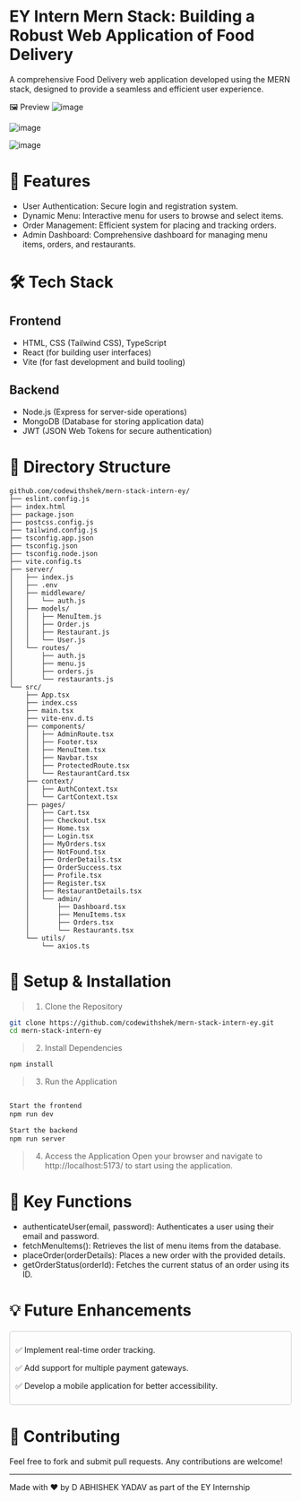 # EY Intern Mern Stack: Building a Robust Web Application of Food Delivery
A comprehensive Food Delivery web application developed using the MERN stack, designed to provide a seamless and efficient user experience.

🖼️ Preview
![image](https://github.com/user-attachments/assets/9414b187-4099-4438-86c9-2de60314b56b)

![image](https://github.com/user-attachments/assets/86fe95cf-3fc2-4b08-b87d-dafcbe07f91e)

![image](https://github.com/user-attachments/assets/1bb67f7d-fab4-4e4b-947b-d023b3e074d6)

# 🚀 Features
* User Authentication: Secure login and registration system.
* Dynamic Menu: Interactive menu for users to browse and select items.
* Order Management: Efficient system for placing and tracking orders.
* Admin Dashboard: Comprehensive dashboard for managing menu items, orders, and restaurants.

# 🛠 Tech Stack
## Frontend
* HTML, CSS (Tailwind CSS), TypeScript
* React (for building user interfaces)
* Vite (for fast development and build tooling)

## Backend
* Node.js (Express for server-side operations)
* MongoDB (Database for storing application data)
* JWT (JSON Web Tokens for secure authentication)

# 📂 Directory Structure
```
github.com/codewithshek/mern-stack-intern-ey/
├── eslint.config.js
├── index.html
├── package.json
├── postcss.config.js
├── tailwind.config.js
├── tsconfig.app.json
├── tsconfig.json
├── tsconfig.node.json
├── vite.config.ts
├── server/
│   ├── index.js
│   ├── .env
│   ├── middleware/
│   │   └── auth.js
│   ├── models/
│   │   ├── MenuItem.js
│   │   ├── Order.js
│   │   ├── Restaurant.js
│   │   └── User.js
│   └── routes/
│       ├── auth.js
│       ├── menu.js
│       ├── orders.js
│       └── restaurants.js
└── src/
    ├── App.tsx
    ├── index.css
    ├── main.tsx
    ├── vite-env.d.ts
    ├── components/
    │   ├── AdminRoute.tsx
    │   ├── Footer.tsx
    │   ├── MenuItem.tsx
    │   ├── Navbar.tsx
    │   ├── ProtectedRoute.tsx
    │   └── RestaurantCard.tsx
    ├── context/
    │   ├── AuthContext.tsx
    │   └── CartContext.tsx
    ├── pages/
    │   ├── Cart.tsx
    │   ├── Checkout.tsx
    │   ├── Home.tsx
    │   ├── Login.tsx
    │   ├── MyOrders.tsx
    │   ├── NotFound.tsx
    │   ├── OrderDetails.tsx
    │   ├── OrderSuccess.tsx
    │   ├── Profile.tsx
    │   ├── Register.tsx
    │   ├── RestaurantDetails.tsx
    │   └── admin/
    │       ├── Dashboard.tsx
    │       ├── MenuItems.tsx
    │       ├── Orders.tsx
    │       └── Restaurants.tsx
    └── utils/
        └── axios.ts
```
# 📌 Setup & Installation
> 1. Clone the Repository

 ```sh
 git clone https://github.com/codewithshek/mern-stack-intern-ey.git
 cd mern-stack-intern-ey
 ```

> 2. Install Dependencies

 ```sh
 npm install
 ```

> 3. Run the Application

 ```sh

Start the frontend
 npm run dev

Start the backend
 npm run server
 ```

> 4. Access the Application
 Open your browser and navigate to http://localhost:5173/ to start using the application.


# 📜 Key Functions
* authenticateUser(email, password): Authenticates a user using their email and password.
* fetchMenuItems(): Retrieves the list of menu items from the database.
* placeOrder(orderDetails): Places a new order with the provided details.
* getOrderStatus(orderId): Fetches the current status of an order using its ID.

# 💡 Future Enhancements
<div style="border: 1px solid #ccc; padding: 10px; border-radius: 5px;">
  <p>✅ Implement real-time order tracking.</p>
  <p>✅ Add support for multiple payment gateways.</p>
  <p>✅ Develop a mobile application for better accessibility.</p>
</div>

# 🤝 Contributing
Feel free to fork and submit pull requests. Any contributions are welcome!

----

Made with ❤️ by D ABHISHEK YADAV as part of the EY Internship
